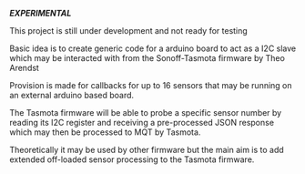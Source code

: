 ***EXPERIMENTAL***

This project is still under development and not ready for testing

Basic idea is to create generic code for a arduino board to act as a I2C slave
which may be interacted with from the Sonoff-Tasmota firmware by Theo Arendst

Provision is made for callbacks for up to 16 sensors that may be running on an
external arduino based board.

The Tasmota firmware will be able to probe a specific sensor number by reading
its I2C register and receiving a pre-processed JSON response which may then
be processed to MQT by Tasmota.

Theoretically it may be used by other firmware but the main aim is to add extended
off-loaded sensor processing to the Tasmota firmware.
